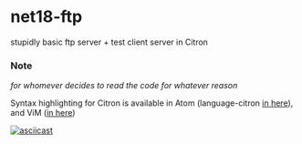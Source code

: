 # net18-ftp
stupidly basic ftp server + test client server in Citron

### Note 
_for whomever decides to read the code for whatever reason_

Syntax highlighting for Citron is available in Atom (language-citron [in here](https://atom.io/packages/language-citron)), and ViM ([in here](https://github.com/alimpfard/citron/tree/master/integration/vim))

[![asciicast](https://asciinema.org/a/fShAZAm57V4Q8PGPPRQdHPGvX.svg)](https://asciinema.org/a/fShAZAm57V4Q8PGPPRQdHPGvX)
